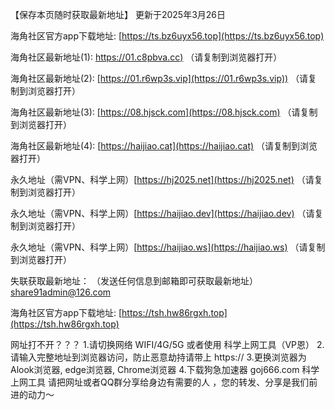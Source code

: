 【保存本页随时获取最新地址】 更新于2025年3月26日

海角社区官方app下载地址: [https://ts.bz6uyx56.top](https://ts.bz6uyx56.top)

海角社区最新地址(1): [https://01.c8pbva.cc)](https://01.c8pbva.cc) （请复制到浏览器打开）

海角社区最新地址(2): [https://01.r6wp3s.vip](https://01.r6wp3s.vip)) （请复制到浏览器打开）

海角社区最新地址(3): [https://08.hjsck.com](https://08.hjsck.com) （请复制到浏览器打开）

海角社区最新地址(4): [https://haijiao.cat](https://haijiao.cat) （请复制到浏览器打开）

永久地址（需VPN、科学上网）[https://hj2025.net](https://hj2025.net) （请复制到浏览器打开）

永久地址（需VPN、科学上网）[https://haijiao.dev](https://haijiao.dev) （请复制到浏览器打开）

永久地址（需VPN、科学上网）[https://haijiao.ws](https://haijiao.ws) （请复制到浏览器打开）

失联获取最新地址： （发送任何信息到邮箱即可获取最新地址） [share91admin@126.com](share91admin@126.com)

海角社区官方app下载地址: [https://tsh.hw86rgxh.top](https://tsh.hw86rgxh.top) 

网址打不开？？？ 1.请切换网络 WIFI/4G/5G 或者使用 科学上网工具（VP恩） 2.请输入完整地址到浏览器访问，防止恶意劫持请带上 https:// 3.更换浏览器为Alook浏览器, edge浏览器, Chrome浏览器 4.下载狗急加速器 goj666.com 科学上网工具 请把网址或者QQ群分享给身边有需要的人 ，您的转发、分享是我们前进的动力～
